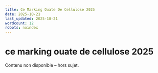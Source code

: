 ```yaml
---
title: Ce Marking Ouate De Cellulose 2025
date: 2025-10-21
last_updated: 2025-10-21
wordcount: 12
robots: noindex
---
```


# ce marking ouate de cellulose 2025

Contenu non disponible – hors sujet.